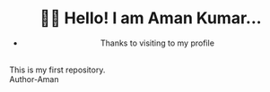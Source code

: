  
 # <div align="center"> 👨‍🎓 Hello! I am Aman Kumar...</div>
  + <div align="center">  Thanks to visiting to my profile </div>

 <br>
This is my first repository.
<br>
Author-Aman
